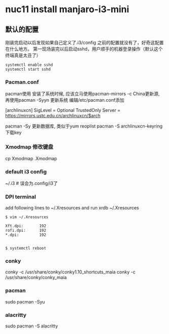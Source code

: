 # nuc11 install manjaro-i3-mini

## 默认的配置
刚装完启动以后发现如果自己定义了.i3/config 之前的配置就没有了，好奇这配置在什么地方。
第一现场装完以后启动sshd，用户顺手的机器登录操作（默认这个终端真是太丑了）
```
systemctl enable sshd
systemctl start sshd
```
### Pacman.conf
pacman使用 安装了系统时候, 应该立马使用pacman-mirrors -c China更新源, 
再使用pacman -Syyn 更新系统
编辑/etc/pacman.conf添加

[archlinuxcn]
SigLevel = Optional TrustedOnly
Server = https://mirrors.ustc.edu.cn/archlinuxcn/$arch

pacman -Sy 更新数据库, 类似于yum reoplist
pacman -S archlinuxcn-keyring 下载key

### Xmodmap 修改键盘
cp Xmodmap .Xmodmap

### default i3 config
~/.i3   # 误会为.config/i3了

### DPI terminal
add following lines to ~/.Xresources and run xrdb ~/.Xresources
```
$ vim ~/.Xresources

Xft.dpi:       192
rofi.dpi:      192
*.dpi:         192


$ systemctl reboot
```

### conky
conky -c /usr/share/conky/conky1.10_shortcuts_maia
conky -c /usr/share/conky/conky_maia

### pacman
sudo pacman -Syu

### alacritty
sudo pacman -S alacritty




